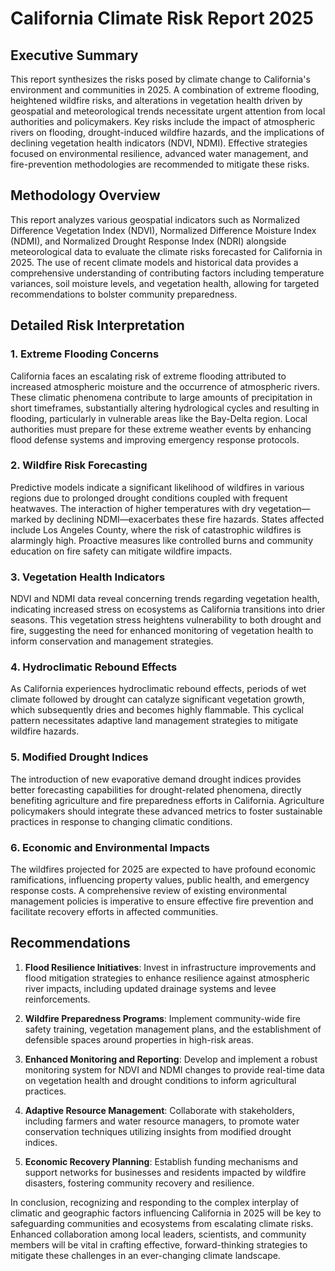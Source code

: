 # California Climate Risk Report 2025

## Executive Summary
This report synthesizes the risks posed by climate change to California's environment and communities in 2025. A combination of extreme flooding, heightened wildfire risks, and alterations in vegetation health driven by geospatial and meteorological trends necessitate urgent attention from local authorities and policymakers. Key risks include the impact of atmospheric rivers on flooding, drought-induced wildfire hazards, and the implications of declining vegetation health indicators (NDVI, NDMI). Effective strategies focused on environmental resilience, advanced water management, and fire-prevention methodologies are recommended to mitigate these risks.

## Methodology Overview
This report analyzes various geospatial indicators such as Normalized Difference Vegetation Index (NDVI), Normalized Difference Moisture Index (NDMI), and Normalized Drought Response Index (NDRI) alongside meteorological data to evaluate the climate risks forecasted for California in 2025. The use of recent climate models and historical data provides a comprehensive understanding of contributing factors including temperature variances, soil moisture levels, and vegetation health, allowing for targeted recommendations to bolster community preparedness.

## Detailed Risk Interpretation

### 1. Extreme Flooding Concerns
California faces an escalating risk of extreme flooding attributed to increased atmospheric moisture and the occurrence of atmospheric rivers. These climatic phenomena contribute to large amounts of precipitation in short timeframes, substantially altering hydrological cycles and resulting in flooding, particularly in vulnerable areas like the Bay-Delta region. Local authorities must prepare for these extreme weather events by enhancing flood defense systems and improving emergency response protocols.

### 2. Wildfire Risk Forecasting
Predictive models indicate a significant likelihood of wildfires in various regions due to prolonged drought conditions coupled with frequent heatwaves. The interaction of higher temperatures with dry vegetation—marked by declining NDMI—exacerbates these fire hazards. States affected include Los Angeles County, where the risk of catastrophic wildfires is alarmingly high. Proactive measures like controlled burns and community education on fire safety can mitigate wildfire impacts.

### 3. Vegetation Health Indicators
NDVI and NDMI data reveal concerning trends regarding vegetation health, indicating increased stress on ecosystems as California transitions into drier seasons. This vegetation stress heightens vulnerability to both drought and fire, suggesting the need for enhanced monitoring of vegetation health to inform conservation and management strategies.

### 4. Hydroclimatic Rebound Effects
As California experiences hydroclimatic rebound effects, periods of wet climate followed by drought can catalyze significant vegetation growth, which subsequently dries and becomes highly flammable. This cyclical pattern necessitates adaptive land management strategies to mitigate wildfire hazards.

### 5. Modified Drought Indices
The introduction of new evaporative demand drought indices provides better forecasting capabilities for drought-related phenomena, directly benefiting agriculture and fire preparedness efforts in California. Agriculture policymakers should integrate these advanced metrics to foster sustainable practices in response to changing climatic conditions.

### 6. Economic and Environmental Impacts
The wildfires projected for 2025 are expected to have profound economic ramifications, influencing property values, public health, and emergency response costs. A comprehensive review of existing environmental management policies is imperative to ensure effective fire prevention and facilitate recovery efforts in affected communities.

## Recommendations
1. **Flood Resilience Initiatives**: Invest in infrastructure improvements and flood mitigation strategies to enhance resilience against atmospheric river impacts, including updated drainage systems and levee reinforcements.
   
2. **Wildfire Preparedness Programs**: Implement community-wide fire safety training, vegetation management plans, and the establishment of defensible spaces around properties in high-risk areas.

3. **Enhanced Monitoring and Reporting**: Develop and implement a robust monitoring system for NDVI and NDMI changes to provide real-time data on vegetation health and drought conditions to inform agricultural practices.

4. **Adaptive Resource Management**: Collaborate with stakeholders, including farmers and water resource managers, to promote water conservation techniques utilizing insights from modified drought indices.

5. **Economic Recovery Planning**: Establish funding mechanisms and support networks for businesses and residents impacted by wildfire disasters, fostering community recovery and resilience.

In conclusion, recognizing and responding to the complex interplay of climatic and geographic factors influencing California in 2025 will be key to safeguarding communities and ecosystems from escalating climate risks. Enhanced collaboration among local leaders, scientists, and community members will be vital in crafting effective, forward-thinking strategies to mitigate these challenges in an ever-changing climate landscape.